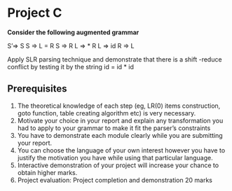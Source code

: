 # Project C


**Consider the following augmented grammar**

S’=> S
S => L = R
S => R
L => * R
L => id
R => L

Apply SLR parsing technique and demonstrate that there is a shift -reduce conflict by testing it by the string
id = id * id

## Prerequisites
1. The theoretical knowledge of each step (eg, LR(0) items construction, goto function, table creating
algorithm etc) is very necessary.
2. Motivate your choice in your report and explain any transformation you had to apply to your
grammar to make it fit the parser’s constraints
3. You have to demonstrate each module clearly while you are submitting your report.
4. You can choose the language of your own interest however you have to justify the motivation you
have while using that particular language.
5. Interactive demonstration of your project will increase your chance to obtain higher marks.
6. Project evaluation: Project completion and demonstration 20 marks